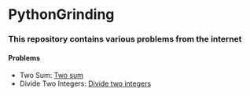 # PythonGrinding
 
### This repository contains various problems from the internet

#### Problems
- Two Sum: [Two sum](/easy/two_sum.py)
- Divide Two Integers: [Divide two integers](/medium/divide_two_integers.py)
